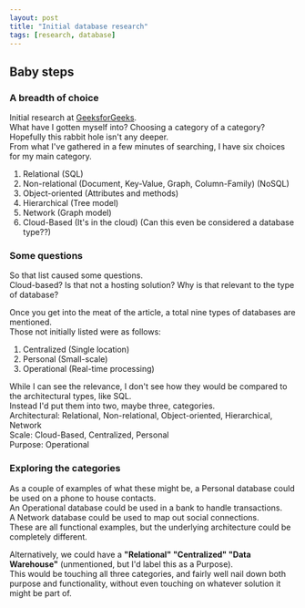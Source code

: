 ```yaml
---
layout: post
title: "Initial database research"
tags: [research, database]
---
```


## Baby steps
### A breadth of choice
<span class="note">Initial research at <a href="https://www.geeksforgeeks.org/dbms/types-of-databases/">GeeksforGeeks</a>.</span>  
What have I gotten myself into? Choosing a category of a category? Hopefully this rabbit hole isn't any deeper.  
From what I've gathered in a few minutes of searching, I have six choices for my main category.  
1. Relational (SQL)  
2. Non-relational (Document, Key-Value, Graph, Column-Family) (NoSQL)  
3. Object-oriented (Attributes and methods)
4. Hierarchical (Tree model)  
5. Network (Graph model)  
6. Cloud-Based (It's in the cloud) (Can this even be considered a database type??)  


### Some questions
So that list caused some questions.  
Cloud-based? Is that not a hosting solution? Why is that relevant to the type of database?  

Once you get into the meat of the article, a total nine types of databases are mentioned.  
Those not initially listed were as follows:  
1. Centralized (Single location)  
2. Personal (Small-scale)  
3. Operational (Real-time processing)  

While I can see the relevance, I don't see how they would be compared to the architectural types, like SQL.  
Instead I'd put them into two, maybe three, categories.  
Architectural: Relational, Non-relational, Object-oriented, Hierarchical, Network  
Scale: Cloud-Based, Centralized, Personal  
Purpose: Operational  

### Exploring the categories
As a couple of examples of what these might be, a Personal database could be used on a phone to house contacts.  
An Operational database could be used in a bank to handle transactions.  
A Network database could be used to map out social connections.  
These are all functional examples, but the underlying architecture could be completely different.  

Alternatively, we could have a **"Relational" "Centralized" "Data Warehouse"** (unmentioned, but I'd label this as a Purpose).  
This would be touching all three categories, and fairly well nail down both purpose and functionality, without even touching on whatever solution it might be part of.  
